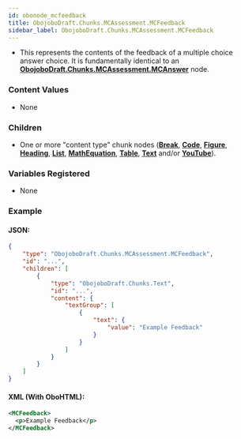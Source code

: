 ```yaml
---
id: obonode_mcfeedback
title: ObojoboDraft.Chunks.MCAssessment.MCFeedback
sidebar_label: ObojoboDraft.Chunks.MCAssessment.MCFeedback
---
```


* This represents the contents of the feedback of a multiple choice answer choice. It is fundamentally identical to an **[ObojoboDraft.Chunks.MCAssessment.MCAnswer](obonode_mcanswer.md)** node.

### Content Values

* None

### Children

* One or more "content type" chunk nodes (**[Break](obonode_break.md)**, **[Code](obonode_code.md)**, **[Figure](obonode_figure.md)**, **[Heading](obonode_heading.md)**, **[List](obonode_list.md)**, **[MathEquation](obonode_mathequation.md)**, **[Table](obonode_table)**, **[Text](obonode_text.md)** and/or **[YouTube](obonode_youtube)**).

### Variables Registered

* None

### Example

#### JSON:

```json
{
	"type": "ObojoboDraft.Chunks.MCAssessment.MCFeedback",
	"id": "...",
	"children": [
		{
			"type": "ObojoboDraft.Chunks.Text",
			"id": "...",
			"content": {
				"textGroup": [
					{
						"text": {
							"value": "Example Feedback"
						}
					}
				]
			}
		}
	]
}
```

#### XML (With OboHTML):

```xml
<MCFeedback>
  <p>Example Feedback</p>
</MCFeedback>
```
